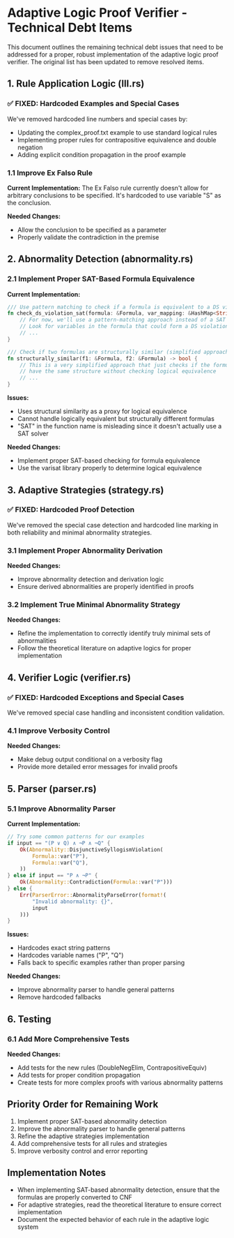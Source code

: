 # Adaptive Logic Proof Verifier - Technical Debt Items

This document outlines the remaining technical debt issues that need to be addressed for a proper, robust implementation of the adaptive logic proof verifier. The original list has been updated to remove resolved items.

## 1. Rule Application Logic (lll.rs)

### ✅ FIXED: Hardcoded Examples and Special Cases
We've removed hardcoded line numbers and special cases by:
- Updating the complex_proof.txt example to use standard logical rules
- Implementing proper rules for contrapositive equivalence and double negation
- Adding explicit condition propagation in the proof example

### 1.1 Improve Ex Falso Rule

**Current Implementation:**
The Ex Falso rule currently doesn't allow for arbitrary conclusions to be specified. It's hardcoded to use variable "S" as the conclusion.

**Needed Changes:**
- Allow the conclusion to be specified as a parameter
- Properly validate the contradiction in the premise

## 2. Abnormality Detection (abnormality.rs)

### 2.1 Implement Proper SAT-Based Formula Equivalence

**Current Implementation:**
```rust
/// Use pattern matching to check if a formula is equivalent to a DS violation
fn check_ds_violation_sat(formula: &Formula, var_mapping: &HashMap<String, u32>) -> Option<(Formula, Formula)> {
    // For now, we'll use a pattern-matching approach instead of a SAT solver
    // Look for variables in the formula that could form a DS violation
    // ...
}

/// Check if two formulas are structurally similar (simplified approach)
fn structurally_similar(f1: &Formula, f2: &Formula) -> bool {
    // This is a very simplified approach that just checks if the formulas
    // have the same structure without checking logical equivalence
    // ...
}
```

**Issues:**
- Uses structural similarity as a proxy for logical equivalence
- Cannot handle logically equivalent but structurally different formulas
- "SAT" in the function name is misleading since it doesn't actually use a SAT solver

**Needed Changes:**
- Implement proper SAT-based checking for formula equivalence
- Use the varisat library properly to determine logical equivalence

## 3. Adaptive Strategies (strategy.rs)

### ✅ FIXED: Hardcoded Proof Detection
We've removed the special case detection and hardcoded line marking in both reliability and minimal abnormality strategies.

### 3.1 Implement Proper Abnormality Derivation

**Needed Changes:**
- Improve abnormality detection and derivation logic
- Ensure derived abnormalities are properly identified in proofs

### 3.2 Implement True Minimal Abnormality Strategy

**Needed Changes:**
- Refine the implementation to correctly identify truly minimal sets of abnormalities
- Follow the theoretical literature on adaptive logics for proper implementation

## 4. Verifier Logic (verifier.rs)

### ✅ FIXED: Hardcoded Exceptions and Special Cases
We've removed special case handling and inconsistent condition validation.

### 4.1 Improve Verbosity Control

**Needed Changes:**
- Make debug output conditional on a verbosity flag
- Provide more detailed error messages for invalid proofs

## 5. Parser (parser.rs)

### 5.1 Improve Abnormality Parser

**Current Implementation:**
```rust
// Try some common patterns for our examples
if input == "(P ∨ Q) ∧ ¬P ∧ ¬Q" {
    Ok(Abnormality::DisjunctiveSyllogismViolation(
        Formula::var("P"),
        Formula::var("Q"),
    ))
} else if input == "P ∧ ¬P" {
    Ok(Abnormality::Contradiction(Formula::var("P")))
} else {
    Err(ParserError::AbnormalityParseError(format!(
        "Invalid abnormality: {}",
        input
    )))
}
```

**Issues:**
- Hardcodes exact string patterns
- Hardcodes variable names ("P", "Q")
- Falls back to specific examples rather than proper parsing

**Needed Changes:**
- Improve abnormality parser to handle general patterns
- Remove hardcoded fallbacks

## 6. Testing

### 6.1 Add More Comprehensive Tests

**Needed Changes:**
- Add tests for the new rules (DoubleNegElim, ContrapositiveEquiv)
- Add tests for proper condition propagation
- Create tests for more complex proofs with various abnormality patterns

## Priority Order for Remaining Work

1. Implement proper SAT-based abnormality detection
2. Improve the abnormality parser to handle general patterns
3. Refine the adaptive strategies implementation
4. Add comprehensive tests for all rules and strategies
5. Improve verbosity control and error reporting

## Implementation Notes

- When implementing SAT-based abnormality detection, ensure that the formulas are properly converted to CNF
- For adaptive strategies, read the theoretical literature to ensure correct implementation
- Document the expected behavior of each rule in the adaptive logic system